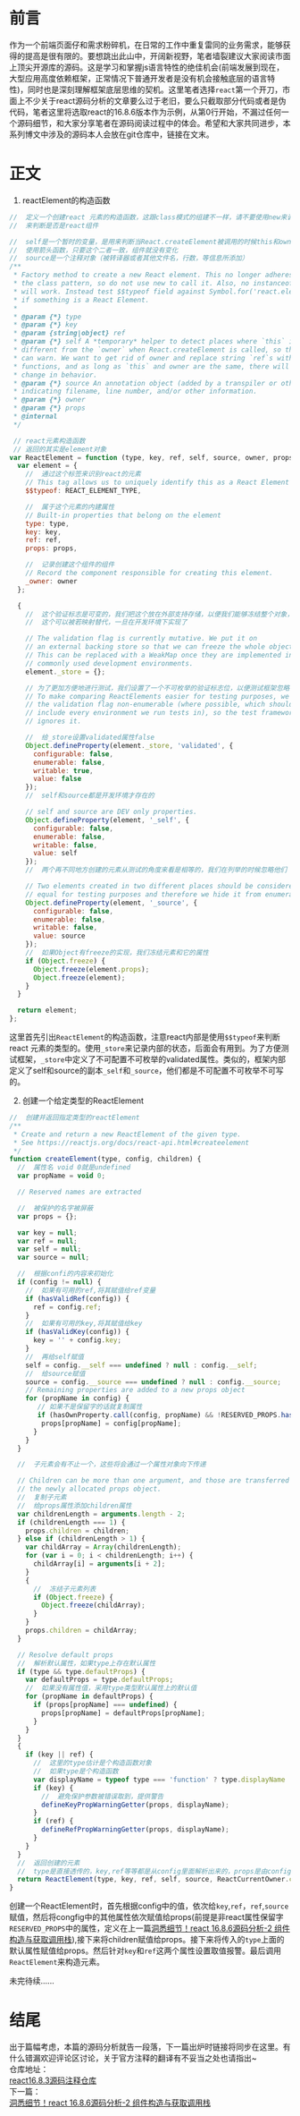 # 前言
作为一个前端页面仔和需求粉碎机，在日常的工作中重复雷同的业务需求，能够获得的提高是很有限的。要想跳出此山中，开阔新视野，笔者墙裂建议大家阅读市面上顶尖开源库的源码。这是学习和掌握js语言特性的绝佳机会(前端发展到现在，大型应用高度依赖框架，正常情况下普通开发者是没有机会接触底层的语言特性)，同时也是深刻理解框架底层思维的契机。这里笔者选择`react`第一个开刀，市面上不少关于react源码分析的文章要么过于老旧，要么只截取部分代码或者是伪代码，笔者这里将选取react的16.8.6版本作为示例，从第0行开始，不漏过任何一个源码细节，和大家分享笔者在源码阅读过程中的体会。希望和大家共同进步，本系列博文中涉及的源码本人会放在git仓库中，链接在文末。

# 正文
1. reactElement的构造函数
```js
//  定义一个创建react 元素的构造函数，这跟class模式的组建不一样，请不要使用new来调用，所有instanceof来检查是失效的，不要使用要用Symbol.for('react.element')，而要用$$typeof来检查，
//  来判断是否是react组件

//  self是一个暂时的变量，是用来判断当React.createElement被调用的时候this和owner是否一致，以便我们告警。我们打算摆脱owner这个概念并且
//  使用箭头函数，只要这个二者一致，组件就没有变化
//  source是一个注释对象（被转译器或者其他文件名，行数，等信息所添加）
/**
 * Factory method to create a new React element. This no longer adheres to
 * the class pattern, so do not use new to call it. Also, no instanceof check
 * will work. Instead test $$typeof field against Symbol.for('react.element') to check
 * if something is a React Element.
 *
 * @param {*} type
 * @param {*} key
 * @param {string|object} ref
 * @param {*} self A *temporary* helper to detect places where `this` is
 * different from the `owner` when React.createElement is called, so that we
 * can warn. We want to get rid of owner and replace string `ref`s with arrow
 * functions, and as long as `this` and owner are the same, there will be no
 * change in behavior.
 * @param {*} source An annotation object (added by a transpiler or otherwise)
 * indicating filename, line number, and/or other information.
 * @param {*} owner
 * @param {*} props
 * @internal
 */

 // react元素构造函数
 // 返回的其实是element对象
var ReactElement = function (type, key, ref, self, source, owner, props) {
  var element = {
    //  通过这个标签来识别react的元素
    // This tag allows us to uniquely identify this as a React Element
    $$typeof: REACT_ELEMENT_TYPE,

    //  属于这个元素的内建属性
    // Built-in properties that belong on the element
    type: type,
    key: key,
    ref: ref,
    props: props,

    //  记录创建这个组件的组件
    // Record the component responsible for creating this element.
    _owner: owner
  };

  {
    //  这个验证标志是可变的，我们把这个放在外部支持存储，以便我们能够冻结整个对象，
    //  这个可以被若映射替代，一旦在开发环境下实现了

    // The validation flag is currently mutative. We put it on
    // an external backing store so that we can freeze the whole object.
    // This can be replaced with a WeakMap once they are implemented in
    // commonly used development environments.
    element._store = {};

    // 为了更加方便地进行测试，我们设置了一个不可枚举的验证标志位，以便测试框架忽略它
    // To make comparing ReactElements easier for testing purposes, we make
    // the validation flag non-enumerable (where possible, which should
    // include every environment we run tests in), so the test framework
    // ignores it.

    //  给_store设置validated属性false
    Object.defineProperty(element._store, 'validated', {
      configurable: false,
      enumerable: false,
      writable: true,
      value: false
    });
    //  self和source都是开发环境才存在的

    // self and source are DEV only properties.
    Object.defineProperty(element, '_self', {
      configurable: false,
      enumerable: false,
      writable: false,
      value: self
    });
    //  两个再不同地方创建的元素从测试的角度来看是相等的，我们在列举的时候忽略他们

    // Two elements created in two different places should be considered
    // equal for testing purposes and therefore we hide it from enumeration.
    Object.defineProperty(element, '_source', {
      configurable: false,
      enumerable: false,
      writable: false,
      value: source
    });
    //  如果Object有freeze的实现，我们冻结元素和它的属性
    if (Object.freeze) {
      Object.freeze(element.props);
      Object.freeze(element);
    }
  }

  return element;
};
```
这里首先引出`ReactElement`的构造函数，注意react内部是使用`$$typeof`来判断react 元素的类型的。使用`_store`来记录内部的状态，后面会有用到。为了方便测试框架，`_store`中定义了不可配置不可枚举的validated属性。类似的，框架内部定义了self和source的副本`_self`和`_source`，他们都是不可配置不可枚举不可写的。

2. 创建一个给定类型的ReactElement
```js
//  创建并返回指定类型的reactElement
/**
 * Create and return a new ReactElement of the given type.
 * See https://reactjs.org/docs/react-api.html#createelement
 */
function createElement(type, config, children) {
  //  属性名 void 0就是undefined
  var propName = void 0;

  // Reserved names are extracted

  //  被保护的名字被屏蔽
  var props = {};

  var key = null;
  var ref = null;
  var self = null;
  var source = null;

  //  根据confi的内容来初始化
  if (config != null) {
    //  如果有可用的ref,将其赋值给ref变量
    if (hasValidRef(config)) {
      ref = config.ref;
    }
    //  如果有可用的key,将其赋值给key
    if (hasValidKey(config)) {
      key = '' + config.key;
    }
    //  再给self赋值
    self = config.__self === undefined ? null : config.__self;
    //  给source赋值
    source = config.__source === undefined ? null : config.__source;
    // Remaining properties are added to a new props object
    for (propName in config) {
       // 如果不是保留字的话就复制属性 
       if (hasOwnProperty.call(config, propName) && !RESERVED_PROPS.hasOwnProperty(propName)) {
        props[propName] = config[propName];
      }
    }
  }

  //  子元素会有不止一个，这些将会通过一个属性对象向下传递

  // Children can be more than one argument, and those are transferred onto
  // the newly allocated props object.
  //  复制子元素
  //  给props属性添加children属性
  var childrenLength = arguments.length - 2;
  if (childrenLength === 1) {
    props.children = children;
  } else if (childrenLength > 1) {
    var childArray = Array(childrenLength);
    for (var i = 0; i < childrenLength; i++) {
      childArray[i] = arguments[i + 2];
    }
    {
      //  冻结子元素列表
      if (Object.freeze) {
        Object.freeze(childArray);
      }
    }
    props.children = childArray;
  }

  // Resolve default props
  //  解析默认属性，如果type上存在默认属性
  if (type && type.defaultProps) {
    var defaultProps = type.defaultProps;
    //  如果没有属性值，采用type类型默认属性上的默认值
    for (propName in defaultProps) {
      if (props[propName] === undefined) {
        props[propName] = defaultProps[propName];
      }
    }
  }
  {
    if (key || ref) {
      //  这里的type估计是个构造函数对象
      //  如果type是个构造函数
      var displayName = typeof type === 'function' ? type.displayName || type.name || 'Unknown' : type;
      if (key) {
        //  避免保护参数被错误取到，提供警告
        defineKeyPropWarningGetter(props, displayName);
      }
      if (ref) {
        defineRefPropWarningGetter(props, displayName);
      }
    }
  }
  //  返回创建的元素
  //  type是直接透传的，key,ref等等都是从config里面解析出来的，props是由config上的参数，type上的参数（如果有的话），children等组合而成
  return ReactElement(type, key, ref, self, source, ReactCurrentOwner.current, props);
}
```
创建一个ReactElement时，首先根据config中的值，依次给`key`,`ref`，`ref`,`source`赋值，然后将congfig中的其他属性依次赋值给props(前提是非react属性保留字`RESERVED_PROPS`中的属性，定义在上一篇[洞悉细节！react 16.8.6源码分析-2 组件构造与获取调用栈]()),接下来将children赋值给props。接下来将传入的`type`上面的默认属性赋值给props。然后针对`key`和`ref`这两个属性设置取值报警。最后调用`ReactElement`来构造元素。


未完待续......

# 结尾
出于篇幅考虑，本篇的源码分析就告一段落，下一篇出炉时链接将同步在这里。有什么错漏欢迎评论区讨论，关于官方注释的翻译有不妥当之处也请指出~  
仓库地址：  
[react16.8.3源码注释仓库](https://github.com/dianluyuanli-wp/reactSourceCodeAnalyze)  
下一篇：  
[洞悉细节！react 16.8.6源码分析-2 组件构造与获取调用栈]()  